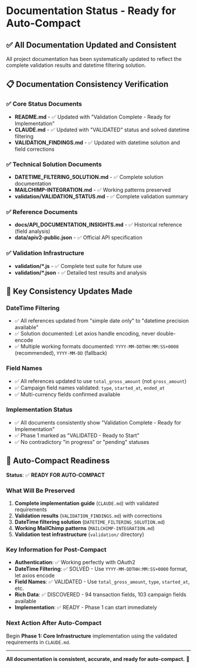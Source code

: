 # Documentation Status - Ready for Auto-Compact

## ✅ All Documentation Updated and Consistent

All project documentation has been systematically updated to reflect the complete validation results and datetime filtering solution.

## 📋 Documentation Consistency Verification

### ✅ Core Status Documents
- **README.md** - ✅ Updated with "Validation Complete - Ready for Implementation"
- **CLAUDE.md** - ✅ Updated with "VALIDATED" status and solved datetime filtering
- **VALIDATION_FINDINGS.md** - ✅ Updated with datetime solution and field corrections

### ✅ Technical Solution Documents  
- **DATETIME_FILTERING_SOLUTION.md** - ✅ Complete solution documentation
- **MAILCHIMP-INTEGRATION.md** - ✅ Working patterns preserved
- **validation/VALIDATION_STATUS.md** - ✅ Complete validation summary

### ✅ Reference Documents
- **docs/API_DOCUMENTATION_INSIGHTS.md** - ✅ Historical reference (field analysis)
- **data/apiv2-public.json** - ✅ Official API specification

### ✅ Validation Infrastructure
- **validation/*.js** - ✅ Complete test suite for future use
- **validation/*.json** - ✅ Detailed test results and analysis

## 🔧 Key Consistency Updates Made

### DateTime Filtering
- ✅ All references updated from "simple date only" to "datetime precision available"
- ✅ Solution documented: Let axios handle encoding, never double-encode
- ✅ Multiple working formats documented: `YYYY-MM-DDTHH:MM:SS+0000` (recommended), `YYYY-MM-DD` (fallback)

### Field Names
- ✅ All references updated to use `total_gross_amount` (not `gross_amount`)
- ✅ Campaign field names validated: `type`, `started_at`, `ended_at`
- ✅ Multi-currency fields confirmed available

### Implementation Status
- ✅ All documents consistently show "Validation Complete - Ready for Implementation"
- ✅ Phase 1 marked as "VALIDATED - Ready to Start"
- ✅ No contradictory "in progress" or "pending" statuses

## 🎯 Auto-Compact Readiness

**Status**: ✅ **READY FOR AUTO-COMPACT**

### What Will Be Preserved
1. **Complete implementation guide** (`CLAUDE.md`) with validated requirements
2. **Validation results** (`VALIDATION_FINDINGS.md`) with corrections
3. **DateTime filtering solution** (`DATETIME_FILTERING_SOLUTION.md`) 
4. **Working MailChimp patterns** (`MAILCHIMP-INTEGRATION.md`)
5. **Validation test infrastructure** (`validation/` directory)

### Key Information for Post-Compact
- **Authentication**: ✅ Working perfectly with OAuth2
- **DateTime Filtering**: ✅ SOLVED - Use `YYYY-MM-DDTHH:MM:SS+0000` format, let axios encode
- **Field Names**: ✅ VALIDATED - Use `total_gross_amount`, `type`, `started_at`, etc.
- **Rich Data**: ✅ DISCOVERED - 94 transaction fields, 103 campaign fields available
- **Implementation**: ✅ READY - Phase 1 can start immediately

### Next Action After Auto-Compact
Begin **Phase 1: Core Infrastructure** implementation using the validated requirements in `CLAUDE.md`.

---

**All documentation is consistent, accurate, and ready for auto-compact.** 🚀
